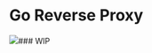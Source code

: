 # Go Reverse Proxy

![](https://cdn.hashnode.com/res/hashnode/image/upload/v1632335003802/mnkD6ZZW6.jpeg)### WIP